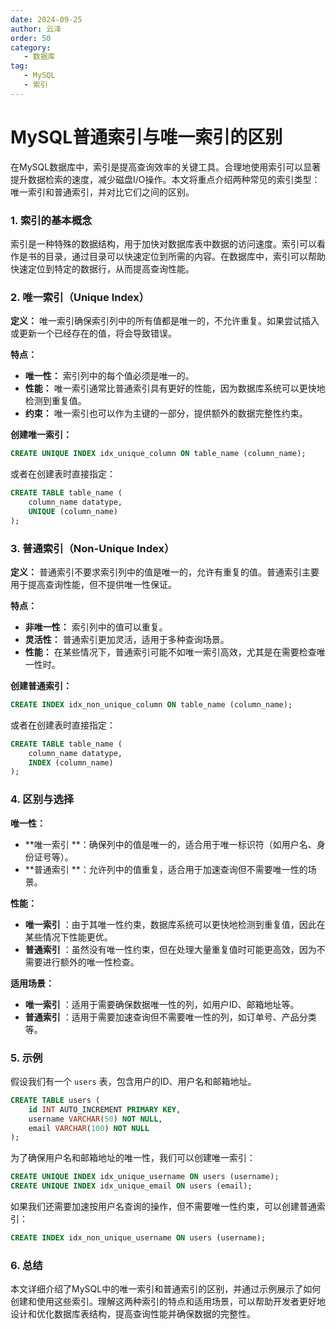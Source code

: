 ```yaml
---
date: 2024-09-25
author: 云泽
order: 50
category:
   - 数据库
tag:
   - MySQL
   - 索引
---
```


# MySQL普通索引与唯一索引的区别

在MySQL数据库中，索引是提高查询效率的关键工具。合理地使用索引可以显著提升数据检索的速度，减少磁盘I/O操作。本文将重点介绍两种常见的索引类型：唯一索引和普通索引，并对比它们之间的区别。

### 1. 索引的基本概念

索引是一种特殊的数据结构，用于加快对数据库表中数据的访问速度。索引可以看作是书的目录，通过目录可以快速定位到所需的内容。在数据库中，索引可以帮助快速定位到特定的数据行，从而提高查询性能。

### 2. 唯一索引（Unique Index）

**定义：**
唯一索引确保索引列中的所有值都是唯一的，不允许重复。如果尝试插入或更新一个已经存在的值，将会导致错误。

**特点：**
- **唯一性：** 索引列中的每个值必须是唯一的。
- **性能：** 唯一索引通常比普通索引具有更好的性能，因为数据库系统可以更快地检测到重复值。
- **约束：** 唯一索引也可以作为主键的一部分，提供额外的数据完整性约束。

**创建唯一索引：**

```sql
CREATE UNIQUE INDEX idx_unique_column ON table_name (column_name);
```

或者在创建表时直接指定：

```sql
CREATE TABLE table_name (
    column_name datatype,
    UNIQUE (column_name)
);
```

### 3. 普通索引（Non-Unique Index）

**定义：**
普通索引不要求索引列中的值是唯一的，允许有重复的值。普通索引主要用于提高查询性能，但不提供唯一性保证。

**特点：**
-  **非唯一性：**  索引列中的值可以重复。
-  **灵活性：** 普通索引更加灵活，适用于多种查询场景。
-  **性能：** 在某些情况下，普通索引可能不如唯一索引高效，尤其是在需要检查唯一性时。

**创建普通索引：**

```sql
CREATE INDEX idx_non_unique_column ON table_name (column_name);
```

或者在创建表时直接指定：

```sql
CREATE TABLE table_name (
    column_name datatype,
    INDEX (column_name)
);
```

### 4. 区别与选择

**唯一性：**
-  **唯一索引 **：确保列中的值是唯一的，适合用于唯一标识符（如用户名、身份证号等）。
-  **普通索引 **：允许列中的值重复，适合用于加速查询但不需要唯一性的场景。

**性能：**
-  **唯一索引** ：由于其唯一性约束，数据库系统可以更快地检测到重复值，因此在某些情况下性能更优。
-  **普通索引** ：虽然没有唯一性约束，但在处理大量重复值时可能更高效，因为不需要进行额外的唯一性检查。

**适用场景：**
-  **唯一索引** ：适用于需要确保数据唯一性的列，如用户ID、邮箱地址等。
-  **普通索引** ：适用于需要加速查询但不需要唯一性的列，如订单号、产品分类等。

### 5. 示例

假设我们有一个 `users` 表，包含用户的ID、用户名和邮箱地址。

```sql
CREATE TABLE users (
    id INT AUTO_INCREMENT PRIMARY KEY,
    username VARCHAR(50) NOT NULL,
    email VARCHAR(100) NOT NULL
);
```

为了确保用户名和邮箱地址的唯一性，我们可以创建唯一索引：

```sql
CREATE UNIQUE INDEX idx_unique_username ON users (username);
CREATE UNIQUE INDEX idx_unique_email ON users (email);
```

如果我们还需要加速按用户名查询的操作，但不需要唯一性约束，可以创建普通索引：

```sql
CREATE INDEX idx_non_unique_username ON users (username);
```

### 6. 总结

本文详细介绍了MySQL中的唯一索引和普通索引的区别，并通过示例展示了如何创建和使用这些索引。理解这两种索引的特点和适用场景，可以帮助开发者更好地设计和优化数据库表结构，提高查询性能并确保数据的完整性。
